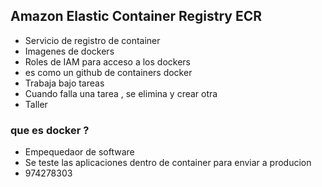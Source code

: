 ## Amazon Elastic Container Registry ECR

-   Servicio de registro de container
-   Imagenes de dockers
-   Roles de IAM para acceso a los dockers
-   es como un github de containers docker
-   Trabaja bajo tareas
-   Cuando falla una tarea , se elimina y crear otra
-   Taller

### que es docker ?

-   Empequedaor de software
-   Se teste las aplicaciones dentro de container para enviar a producion
-   974278303
